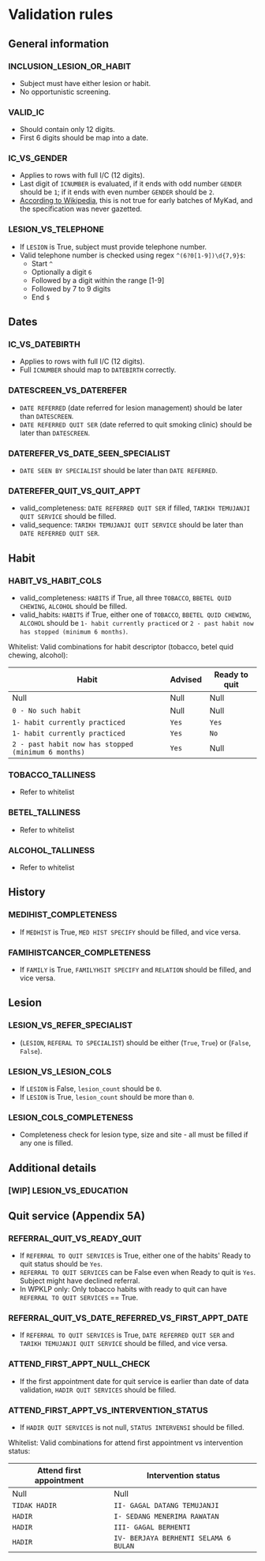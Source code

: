 # Validation rules


## General information

### INCLUSION_LESION_OR_HABIT
* Subject must have either lesion or habit.
* No opportunistic screening.

### VALID_IC
* Should contain only 12 digits.
* First 6 digits should be map into a date.

### IC_VS_GENDER
* Applies to rows with full I/C (12 digits).
* Last digit of `ICNUMBER` is evaluated, if it ends with odd number `GENDER` should be `1`; if it ends with even number `GENDER` should be `2`.
* [According to Wikipedia](https://en.wikipedia.org/wiki/Malaysian_identity_card#Structure_of_the_National_Registration_Identity_Card_Number_(NRIC)), this is not true for early batches of MyKad, and the specification was never gazetted.

### LESION_VS_TELEPHONE
* If `LESION` is True, subject must provide telephone number.
* Valid telephone number is checked using regex `^(6?0[1-9])\d{7,9}$`:
    * Start `^`
    * Optionally a digit `6`
    * Followed by a digit within the range [1-9]
    * Followed by 7 to 9 digits
    * End `$`


## Dates

### IC_VS_DATEBIRTH
* Applies to rows with full I/C (12 digits).
* Full `ICNUMBER` should map to `DATEBIRTH` correctly.

### DATESCREEN_VS_DATEREFER
* `DATE REFERRED` (date referred for lesion management) should be later than `DATESCREEN`.
* `DATE REFERRED QUIT SER` (date referred to quit smoking clinic) should be later than `DATESCREEN`.

### DATEREFER_VS_DATE_SEEN_SPECIALIST
* `DATE SEEN BY SPECIALIST` should be later than `DATE REFERRED`.

### DATEREFER_QUIT_VS_QUIT_APPT
* valid_completeness: `DATE REFERRED QUIT SER` if filled, `TARIKH TEMUJANJI QUIT SERVICE` should be filled.
* valid_sequence: `TARIKH TEMUJANJI QUIT SERVICE` should be later than `DATE REFERRED QUIT SER`.


## Habit

### HABIT_VS_HABIT_COLS
* valid_completeness: `HABITS` if True, all three `TOBACCO`, `BBETEL QUID CHEWING`, `ALCOHOL` should be filled.
* valid_habits: `HABITS` if True, either one of `TOBACCO`, `BBETEL QUID CHEWING`, `ALCOHOL` should be `1- habit currently practiced` or `2 - past habit now has stopped (minimum 6 months)`.

Whitelist: Valid combinations for habit descriptor (tobacco, betel quid chewing, alcohol):

|Habit|Advised|Ready to quit|
|-|-|-|
|Null|Null|Null|
|`0 - No such habit`|Null|Null|
|`1- habit currently practiced`|`Yes`|`Yes`|
|`1- habit currently practiced`|`Yes`|`No`|
|`2 - past habit now has stopped (minimum 6 months)`|`Yes`|Null|

### TOBACCO_TALLINESS
* Refer to whitelist

### BETEL_TALLINESS
* Refer to whitelist

### ALCOHOL_TALLINESS
* Refer to whitelist


## History

### MEDIHIST_COMPLETENESS
* If `MEDHIST` is True, `MED HIST SPECIFY` should be filled, and vice versa.

### FAMIHISTCANCER_COMPLETENESS
* If `FAMILY` is True, `FAMILYHSIT SPECIFY` and `RELATION` should be filled, and vice versa.

## Lesion

### LESION_VS_REFER_SPECIALIST
* (`LESION`, `REFERAL TO SPECIALIST`) should be either (`True`, `True`) or (`False`, `False`).

### LESION_VS_LESION_COLS
* If `LESION` is False, `lesion_count` should be `0`.
* If `LESION` is True, `lesion_count` should be more than `0`.

### LESION_COLS_COMPLETENESS
* Completeness check for lesion type, size and site - all must be filled if any one is filled.


## Additional details

### [WIP] LESION_VS_EDUCATION


## Quit service (Appendix 5A)

### REFERRAL_QUIT_VS_READY_QUIT
* If `REFERRAL TO QUIT SERVICES` is True, either one of the habits' Ready to quit status should be `Yes`.
* `REFERRAL TO QUIT SERVICES` can be False even when Ready to quit is `Yes`. Subject might have declined referral.
* In WPKLP only: Only tobacco habits with ready to quit can have `REFERRAL TO QUIT SERVICES` == True.

### REFERRAL_QUIT_VS_DATE_REFERRED_VS_FIRST_APPT_DATE
* If `REFERRAL TO QUIT SERVICES` is True, `DATE REFERRED QUIT SER` and `TARIKH TEMUJANJI QUIT SERVICE` should be filled, and vice versa.

### ATTEND_FIRST_APPT_NULL_CHECK
* If the first appointment date for quit service is earlier than date of data validation, `HADIR QUIT SERVICES` should be filled.

### ATTEND_FIRST_APPT_VS_INTERVENTION_STATUS
* If `HADIR QUIT SERVICES` is not null, `STATUS INTERVENSI` should be filled.

Whitelist: Valid combinations for attend first appointment vs intervention status:

|Attend first appointment|Intervention status|
|-|-|
|Null|Null|
|`TIDAK HADIR`|`II- GAGAL DATANG TEMUJANJI`|
|`HADIR`|`I- SEDANG MENERIMA RAWATAN`|
|`HADIR`|`III- GAGAL BERHENTI`|
|`HADIR`|`IV- BERJAYA BERHENTI SELAMA 6 BULAN`|
